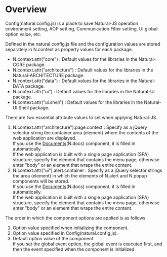 Overview
===

Config(natural.config.js) is a place to save Natural-JS operation environment setting, AOP setting, Communication Filter setting, UI global option value, etc.

Defined in the natural.config.js file and the configuration values are stored separately in N.context as property values for each package.
 * N.context.attr("core") : Default values for the libraries in the Natural-CORE package.
 * N.context.attr("architecture") : Default values for the libraries in the Natural-ARCHITECTURE package.
 * N.context.attr("data") : Default values for the libraries in the Natural-DATA package.
 * N.context.attr("ui") : Default values for the libraries in the Natural-UI package.
 * N.context.attr("ui.shell") : Default values for the libraries in the Natural-UI.Shell package.

There are two essential attribute values to set when applying Natural-JS.
 1. N.context.attr("architecture").page.context : Specify as a jQuery selector string the container area (element) where the contents of the web application are displayed.
    <div class="alert" style="display: block;">If you use the <a href="?page=html/naturaljs/refr/refr0502.html">Documents</a>(N.docs) component, it is filled in automatically.</div>
    <div class="alert" style="display: block;">If the web application is built with a single page application (SPA) structure, specify the element that contains the menu page, otherwise enter "body" or an element that wraps the entire content.</div>
 2. N.context.attr("ui").alert.container : Specify as a jQuery selector strings the area (element) in which the elements of N.alert and N.popup components will be stored.
    <div class="alert" style="display: block;">If you use the <a href="?page=html/naturaljs/refr/refr0502.html">Documents</a>(N.docs) component, it is filled in automatically.</div>
    <div class="alert" style="display: block;">If the web application is built with a single page application (SPA) structure, specify the element that contains the menu page, otherwise enter "body" or an element that wraps the entire content.</div>

The order in which the component options are applied is as follows.

1. Option value specified when initializing the component.
2. Option value specified in Config(natural.config.js).
3. Default option value of the component.
    <div class="alert" style="display: block;">If you set the global event option, the global event is executed first, and then the event specified when the component is initialized.</div>